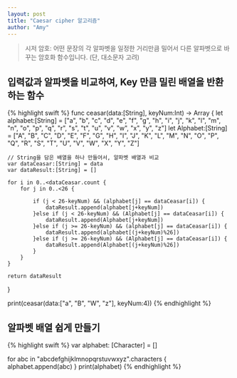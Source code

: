 ```yaml
---
layout: post
title: "Caesar cipher 알고리즘"
author: "Amy"
---
```


> 시저 암호: 어떤 문장의 각 알파벳을 일정한 거리만큼 밀어서 다른 알파벳으로 바꾸는 암호화 함수입니다. (단, 대소문자 고려)

## 입력값과 알파벳을 비교하여, Key 만큼 밀린 배열을 반환하는 함수

{% highlight swift %}
func ceasar(data:[String], keyNum:Int) -> Array<String>
{
    let alphabet:[String] = ["a", "b", "c", "d", "e", "f", "g", "h", "i", "j", "k", "l", "m", "n", "o", "p", "q", "r", "s", "t", "u", "v", "w", "x", "y", "z"]
    let Alphabet:[String] = ["A", "B", "C", "D", "E", "F", "G", "H", "I", "J", "K", "L", "M", "N", "O", "P", "Q", "R", "S", "T", "U", "V", "W", "X", "Y", "Z"]

    // String을 담은 배열을 하나 만들어서, 알파벳 배열과 비교
    var dataCeasar:[String] = data
    var dataResult:[String] = []

    for i in 0..<dataCeasar.count {
        for j in 0..<26 {
            
            if (j < 26-keyNum) && (alphabet[j] == dataCeasar[i]) {
                dataResult.append(alphabet[j+keyNum])
            }else if (j < 26-keyNum) && (Alphabet[j] == dataCeasar[i]) {
                dataResult.append(Alphabet[j+keyNum])
            }else if (j >= 26-keyNum) && (alphabet[j] == dataCeasar[i]) {
                dataResult.append(alphabet[(j+keyNum)%26])
            }else if (j >= 26-keyNum) && (Alphabet[j] == dataCeasar[i]) {
                dataResult.append(Alphabet[(j+keyNum)%26])
            }
        }
    }
    
    return dataResult
}

print(ceasar(data:["a", "B", "W", "z"], keyNum:4))
{% endhighlight %}


## 알파벳 배열 쉽게 만들기 
{% highlight swift %}
var alphabet: [Character] = []

for abc in "abcdefghijklmnopqrstuvwxyz".characters
{
    alphabet.append(abc)
}
print(alphabet)
{% endhighlight %}